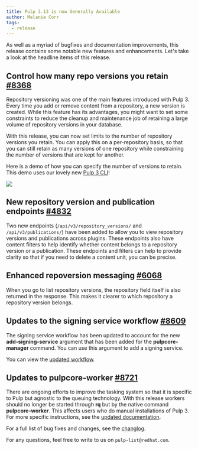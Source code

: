 ```yaml
---
title: Pulp 3.13 is now Generally Available
author: Melanie Corr
tags:
  - release
---
```

As well as a myriad of bugfixes and documentation improvements, this release contains some notable new features and enhancements. Let's take a look at the headline items of this release.

## Control how many repo versions you retain [#8368](https://pulp.plan.io/issues/8368)

Repository versioning was one of the main features introduced with Pulp 3. Every time you add or remove content from a repository, a new version is created. While this feature has its advantages, you might want to set some constraints to reduce the cleanup and maintenance job of retaining a large volume of repository versions in your database.

With this release, you can now set limits to the number of repository versions you retain. You can apply this on a per-repository basis, so that you can still retain as many versions of one repository while constraining the number of versions that are kept for another.

Here is a demo of how you can specify the number of versions to retain. This demo uses our lovely new [Pulp 3 CLI](https://github.com/pulp/pulp-cli)!

<a href="https://asciinema.org/a/412393" target="_blank"><img src="https://asciinema.org/a/412393.svg" /> </a>

## New repository version and publication endpoints [#4832](https://pulp.plan.io/issues/4832)

Two new endpoints (`/api/v3/repository_versions/` and `/api/v3/publications/`) have been added to allow you to view repository versions and publications across plugins. These endpoints also have content filters to help identify whether content belongs to a repository version or a publication. These endpoints and filters can help to provide clarity so that if you need to delete a content unit, you can be precise.

## Enhanced repoversion messaging [#6068](https://pulp.plan.io/issues/6068)

When you go to list repository versions, the repository field itself is also returned in the response. This makes it clearer to which repository a repository version belongs.

## Updates to the signing service workflow [#8609](https://pulp.plan.io/issues/8609)

The signing service workflow has been updated to account for the new **add-signing-service** argument that has been added for the **pulpcore-manager** command. You can use this argument to add a signing service.

You can view the [updated workflow](https://docs.pulpproject.org/pulpcore/workflows/signed-metadata.html).


## Updates to pulpcore-worker [#8721](https://pulp.plan.io/issues/8721)

There are ongoing efforts to improve the tasking system so that it is specific to Pulp but agnostic to the queuing technology. With this release workers should no longer be started through **rq** but by the native command **pulpcore-worker**. This affects users who do manual installations of Pulp 3. For more specific instructions, see the [updated documentation](https://docs.pulpproject.org/pulpcore/installation/instructions.html#pypi-installation).

For a full list of bug fixes and changes, see the [changlog](https://docs.pulpproject.org/pulpcore/changes.html).

For any questions, feel free to write to us on `pulp-list@redhat.com`.

